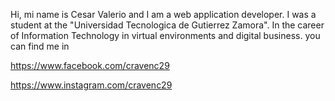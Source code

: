 Hi, mi name is Cesar Valerio and I am a web application developer.
I was a student at the "Universidad Tecnologica de Gutierrez Zamora".
In the career of Information Technology in virtual environments and digital business.
you can find me in 

https://www.facebook.com/cravenc29

https://www.instagram.com/cravenc29
